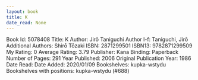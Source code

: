 ```yaml
---
layout: book
title: K
date_read: None
---
```


Book Id: 5078408
Title: K
Author: Jirō Taniguchi
Author l-f: Taniguchi, Jirō
Additional Authors: Shirō Tōzaki
ISBN: 2871299501
ISBN13: 9782871299509
My Rating: 0
Average Rating: 3.79
Publisher: Kana
Binding: Paperback
Number of Pages: 291
Year Published: 2006
Original Publication Year: 1986
Date Read: 
Date Added: 2020/01/09
Bookshelves: kupka-wstydu
Bookshelves with positions: kupka-wstydu (#688)

